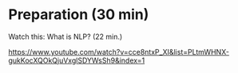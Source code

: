 # Preparation (30 min)

Watch this: What is NLP? (22 min.)

https://www.youtube.com/watch?v=cce8ntxP_XI&list=PLtmWHNX-gukKocXQOkQjuVxglSDYWsSh9&index=1

